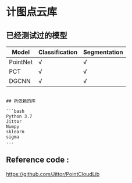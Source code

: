 # 计图点云库

## 已经测试过的模型

| Model       | Classification | Segmentation |
| ----------- | -------------- | ------------ |
| PointNet    | √              | √            |
| PCT         | √              | √            |
| DGCNN       | √              | √            |


```

## 所依赖的库 

```bash
Python 3.7
Jittor 
Numpy
sklearn
sigma
...
```

## Reference code :
https://github.com/Jittor/PointCloudLib
